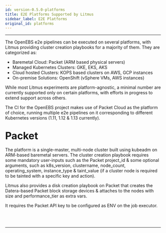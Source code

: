 ```yaml
---
id: version-0.5.0-platforms
title: E2E Platforms Supported by Litmus
sidebar_label: E2E Platforms
original_id: platforms
---
```

------

The OpenEBS e2e pipelines can be executed on several platforms, with Litmus providing cluster 
creation playbooks for a majority of them. They are categorized as: 

- Baremetal Cloud: Packet (ARM based physical servers)
- Managed Kubernetes Clusters: GKE, EKS, AKS 
- Cloud hosted Clusters: KOPS based clusters on AWS, GCP instances
- On-premise Solutions: OpenShift (vSphere VMs, AWS instances)

While most Litmus experiments are platform-agnostic, a minimal number are currently supported 
only on certain platforms, with efforts in progress to extend support across others. 

The CI for the OpenEBS project makes use of Packet Cloud as the platform of choice, running 
multiple e2e pipelines on it corresponding to different Kubernetes versions (1.11, 1.12 & 1.13 currently). 

## <font size="6">Packet</font>

The platform is a single-master, multi-node cluster built using kubeadm on ARM-based baremetal 
servers. The cluster creation playbook requires some mandatory user-inputs such as the Packet 
project_id & some optional arguments, such as k8s_version, clustername, node_count, operating_system, 
instance_type & taint_value (if a cluster node is required to be tainted with a specific key and action). 

Litmus also provides a disk creation playbook on Packet that creates the Datera-based Packet block 
storage devices & attaches to the nodes with size and performance_tier as extra vars. 

It requires the Packet API key to be configured as ENV on the job executor.



<br>

<br>

<hr>

<br>

<br>




<!-- Hotjar Tracking Code for https://docs.openebs.io -->

<script>
    (function(h,o,t,j,a,r){
        h.hj=h.hj||function(){(h.hj.q=h.hj.q||[]).push(arguments)};
        h._hjSettings={hjid:1239116,hjsv:6};
        a=o.getElementsByTagName('head')[0];
        r=o.createElement('script');r.async=1;
        r.src=t+h._hjSettings.hjid+j+h._hjSettings.hjsv;
        a.appendChild(r);
    })(window,document,'https://static.hotjar.com/c/hotjar-','.js?sv=');
</script>


<!-- Global site tag (gtag.js) - Google Analytics -->

<script async src="https://www.googletagmanager.com/gtag/js?id=UA-92076314-12"></script>
<script>
  window.dataLayer = window.dataLayer || [];
  function gtag(){dataLayer.push(arguments);}
  gtag('js', new Date());

  gtag('config', 'UA-92076314-12');
</script>
